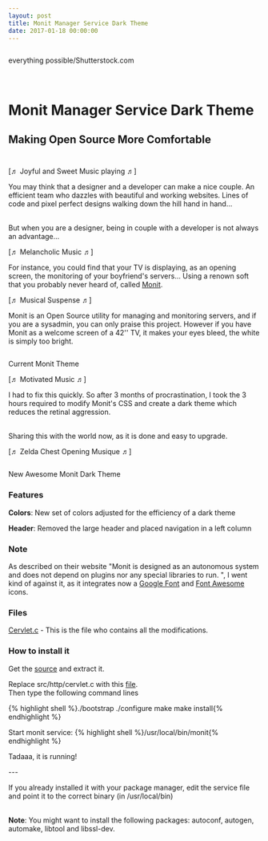 ```yaml
---
layout: post
title: Monit Manager Service Dark Theme
date: 2017-01-18 00:00:00
---
```


<div class="img_row">
    <img class="col three" src="{{ site.baseurl }}/img/cover-blog2.jpg" alt="" title="Letterpress, photo by Joshua Stocker"/><br/>
</div>
<p class="caption-blog">everything possible/Shutterstock.com</p>

<div class="blog-content">
    <h1 class="blog-title"><br/>Monit Manager Service Dark Theme</h1>
    <h2>Making Open Source More Comfortable<br/><bR/></h2>



<p class="caption-music">[&#9836; Joyful and Sweet Music playing &#9836;] </p>



<p class="post-blog">You may think that a designer and a developer can make a nice couple. An efficient team who dazzles with beautiful and working websites. Lines of code and pixel perfect designs walking down the hill hand in hand... <br/><br/>

But when you are a designer, being in couple with a developer is not always an advantage... </p>



<p class="caption-music">[&#9836; Melancholic Music &#9836;] </p>



<p class="post-blog">For instance, you could find that your TV is displaying, as an opening screen, the monitoring of your boyfriend's servers... Using a renown soft that you probably never heard of, called <a href="https://mmonit.com/monit/">Monit</a>.  </p>


<p class="caption-music">[&#9836; Musical Suspense &#9836;] </p>



<p class="post-blog">Monit is an Open Source utility for managing and monitoring servers, and if you are a sysadmin, you can only praise this project. However if you have Monit as a welcome screen of a 42'' TV, it makes your eyes bleed, the white is simply too bright. </p>

<div class="img_row">
    <img class="col three" src="{{ site.baseurl }}/img/Monit-blog1.jpg" alt="" title="Monit Screenshot"/><br/>
</div>
<p class="caption-blog">Current Monit Theme</p>

<p class="caption-music">[&#9836; Motivated Music &#9836;] </p>



<p class="post-blog">I had to fix this quickly. So after 3 months of procrastination, I took the 3 hours required to modify Monit's CSS and create a dark theme which reduces the retinal aggression. <br/><br/>

Sharing this with the world now, as it is done and easy to upgrade. </p>



<p class="caption-music">[&#9836; Zelda Chest Opening Musique &#9836;] </p>

<div class="img_row">
    <img class="col three" src="{{ site.baseurl }}/img/Monit-blog2.jpg" alt="" title="Monit Screenshot Dark Theme"/><br/>
</div>
<p class="caption-blog">New Awesome Monit Dark Theme</p>

<h3>Features </h3>

<p class="post-blog"><b>Colors</b>: New set of colors adjusted for the efficiency of a dark theme <br/>

<b>Header</b>: Removed the large header and placed navigation in a left column</p>


<h3>Note</h3>

<p class="post-blog">As described on their website "Monit is designed as an autonomous system and does not depend on plugins nor any special libraries to run. ", I went kind of against it, as it integrates now a <a href="https://fonts.google.com/specimen/Open+Sans">Google Font</a> and <a href="http://fontawesome.io/">Font Awesome</a> icons.</p>



<h3>Files</h3>

<p class="post-blog"><a href="https://gist.github.com/ManonStripes/e6c6709e5fa4a99c330371e0fdf90277">Cervlet.c</a> - This is the file who contains all the modifications.</p>



<h3>How to install it</h3>

<p class="post-blog">Get the <a href="https://mmonit.com/monit/dist/monit-5.20.0.tar.gz">source</a> and extract it. <br/>

Replace <font class="word-hightlight">src/http/cervlet.c</font> with this <a href="https://gist.github.com/ManonStripes/e6c6709e5fa4a99c330371e0fdf90277">file</a>.<br/>
Then type the following command lines</p>
{% highlight shell %}./bootstrap
./configure
make
make install{% endhighlight %}
<p class="post-blog">Start monit service:
{% highlight shell %}/usr/local/bin/monit{% endhighlight %}
</p>

<p class="post-blog">Tadaaa, it is running!</p>

 <p class="caption-blog">---</p>

<p class="post-blog">If you already installed it with your package manager, edit the service file and point it to the correct binary (in /usr/local/bin)<br/><br/>

<b>Note</b>: You might want to install the following packages: <font class="word-hightlight">autoconf</font>, <font class="word-hightlight">autogen</font>, <font class="word-hightlight">automake</font>, <font class="word-hightlight">libtool</font> and <font class="word-hightlight">libssl-dev</font>.</p>
</div> 